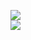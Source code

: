 [![](https://img.shields.io/badge/Made%20With-Github%20Spray-lightgrey.svg?style=for-the-badge&logo=github)](https://github.com/Annihil/github-spray#206)  
[![](https://i.imgur.com/2DrTn0Z.gif)](https://github.com/Annihil/github-spray)